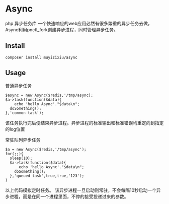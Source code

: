 # Async
php 异步任务库
一个快速响应的web应用必然有很多繁重的异步任务去做，Async利用pnctl_fork创建异步进程，同时管理异步任务。

## Install
```
composer install muyizixiu/async
```

## Usage
普通异步任务
```
$async = new Async($redis,'/tmp/async);
$a->task(function($data){
	echo 'hello Async'."$data\n";
  doSomething();
},'common task');
```
该任务执行完后便结束异步进程。异步进程的标准输出和标准错误均重定向到指定的log位置

常驻队列异步任务
```
$a = new Async($redis,'/tmp/async');
for(;;){
  sleep(10);
  $a->task(function($data){
	  echo 'hello Async'."$data\n";
    doSomething();
  },'queued task',true,true,'123');
)
```
以上代码模拟定时任务。
该异步进程一旦启动则常驻，不会每隔10秒启动一个异步进程，而是在同一个进程里面，不停的接受投递过来的参数。
